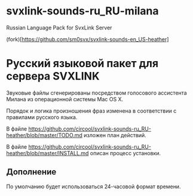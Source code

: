# svxlink-sounds-ru_RU-milana
Russian Language Pack for SvxLink Server

(fork)[https://github.com/sm0svx/svxlink-sounds-en_US-heather]

Русский языковой пакет для сервера SVXLINK
==========================================

Звуковые файлы сгенерированы посредством голосового ассистента Милана из операционной системы Mac OS X. 

Порядок и логика произношения фраз изменена в соответствии с правилами русского языка.

В файле https://github.com/circool/svxlink-sounds-ru_RU-heather/blob/master/TODO.md изложен план действий.

В файле https://github.com/circool/svxlink-sounds-ru_RU-heather/blob/master/INSTALL.md описан процесс установки.

Дополнение
----------

По умолчанию будет использоваться 24-часовой формат времени.
